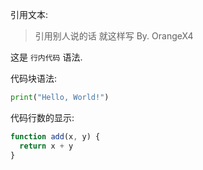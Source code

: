 引用文本:

> 引用别人说的话
> 就这样写
> By. OrangeX4

这是 `行内代码` 语法.

代码块语法:
```python
print("Hello, World!")
```


代码行数的显示:
```javascript {.line-numbers}
function add(x, y) {
  return x + y
}
```
